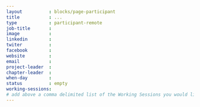 ```yaml
---
layout          : blocks/page-participant
title           : ...
type            : participant-remote
job-title       :
image           :
linkedin        :
twiter          :
facebook        :
website         :
email           :
project-leader  :
chapter-leader  :
when-day        :
status          : empty
working-sessions:
# add above a comma delimited list of the Working Sessions you would like to attend (use the session's title)
---
```


<!-- put more details about participant here -->
